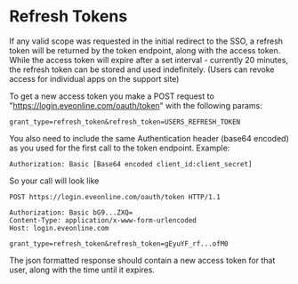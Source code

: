 # Refresh Tokens
If any valid scope was requested in the initial redirect to the SSO, a refresh token will be returned by the token endpoint, along with the access token. While the access token will expire after a set interval - currently 20 minutes, the refresh token can be stored and used indefinitely. (Users can revoke access for individual apps on the support site)

To get a new access token you make a POST request to "https://login.eveonline.com/oauth/token" with the following params:
```http
grant_type=refresh_token&refresh_token=USERS_REFRESH_TOKEN
```    
You also need to include the same Authentication header (base64 encoded) as you used for the first call to the token endpoint. Example:
```http
Authorization: Basic [Base64 encoded client_id:client_secret]
```    
So your call will look like
```http
POST https://login.eveonline.com/oauth/token HTTP/1.1

Authorization: Basic bG9...ZXQ=
Content-Type: application/x-www-form-urlencoded
Host: login.eveonline.com

grant_type=refresh_token&refresh_token=gEyuYF_rf...ofM0
```
The json formatted response should contain a new access token for that user, along with the time until it expires.
